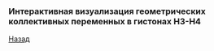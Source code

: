 ### Интерактивная визуализация геометрических коллективных переменных в гистонах H3-H4
[Назад](index.md)

<html lang="en">
<head>
  <meta charset="utf-8">
</head>
<body>
 
 
  <script src="https://unpkg.com/ngl@2.0.0-dev.35/dist/ngl.js"></script>
  <script>
    document.addEventListener("DOMContentLoaded", function () {
      var stage = new NGL.Stage("viewport",{ backgroundColor:"#FFFFFF" });
      stage.loadFile("assets/h3_h4_dimer_ref.pdb").then(function (nucl) {
        var aspectRatio = 2;
        var radius = 1.5;
        var subdiv = 5;
        nucl.addRepresentation('cartoon', {
           "sele": ":A :E", "color": 0x020AED,"aspectRatio":aspectRatio, "radius":radius,"radiusSegments":1,"capped":0,"opacity":0.25,"subdiv":subdiv });
        nucl.addRepresentation('cartoon', {
           "sele": ":B :F", "color": "green","aspectRatio":aspectRatio, "radius":radius,"radiusSegments":1,"capped":0,"opacity":0.25,"subdiv":subdiv });
        nucl.addRepresentation('cartoon', {
           "sele": ":C :G", "color": 0xE0F705,"aspectRatio":aspectRatio, "radius":radius,"radiusSegments":1,"capped":0,"opacity":0.25,"subdiv":subdiv });
        nucl.addRepresentation('cartoon', {
           "sele": ":D :H", "color": 0xCE0000,"aspectRatio":aspectRatio, "radius":radius,"radiusSegments":1,"capped":0,"opacity":0.25,"subdiv":subdiv });
        nucl.addRepresentation('cartoon', {
           "sele": "nucleic", "color": "grey","aspectRatio":aspectRatio, "radius":radius,"radiusSegments":1,"capped":0,"opacity":0.25,"subdiv":subdiv });
        nucl.addRepresentation('base', {
           "sele": "nucleic","color": "grey","opacity":0.25});
        nucl.autoView();
        var shape = new NGL.Shape("shape", { disableImpostor: true, radialSegments: 10 });

        shape.addSphere([ 77.92430114746094, 66.87095642089844, 63.1876220703125 ], [ 1,0,0 ],2);
        shape.addSphere([ 87.07524108886719, 80.8552474975586, 58.24094772338867], [ 1,0,0 ],2);
        shape.addSphere([ 75.97905731201172, 113.1738052368164, 52.34953308105469], [ 1,0,0 ],2);
        shape.addSphere([ 62.5819091796875, 122.89144134521484, 46.09333801269531], [ 1,0,0 ],2);
        shape.addSphere([ 82.69573211669922, 97.38047790527344, 55.3990478515625], [ 1,0,0 ],2);
        shape.addCylinder([77.92430114746094, 66.87095642089844, 63.1876220703125], [87.07524108886719, 80.8552474975586, 58.24094772338867], [ 0.6,0.1,0.6 ], 1);
        shape.addCylinder([87.07524108886719, 80.8552474975586, 58.24094772338867], [75.97905731201172, 113.1738052368164, 52.34953308105469], [ 0.6,0.1,0.6 ], 1);
        shape.addCylinder([75.97905731201172, 113.1738052368164, 52.34953308105469], [62.5819091796875, 122.89144134521484, 46.09333801269531], [ 0.6,0.1,0.6 ], 1);
        shape.addCylinder([77.92430114746094, 66.87095642089844, 63.1876220703125], [82.69573211669922, 97.38047790527344, 55.3990478515625], [ 0.6,0.6,0.1 ], 1);
        shape.addCylinder([82.69573211669922, 97.38047790527344, 55.3990478515625], [62.5819091796875, 122.89144134521484, 46.09333801269531], [ 0.6,0.6,0.1 ], 1);
        var shapeComp = stage.addComponentFromObject(shape);
        shapeComp.addRepresentation("buffer");
                
      });
    });
  </script>
  <div id="viewport" style="width:500px; height:500px;"></div>
</body>
</html>
